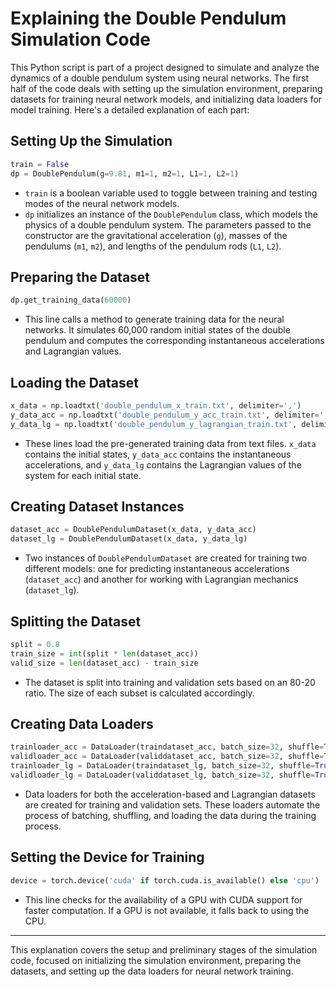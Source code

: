 
# Explaining the Double Pendulum Simulation Code

This Python script is part of a project designed to simulate and analyze the dynamics of a double pendulum system using neural networks. The first half of the code deals with setting up the simulation environment, preparing datasets for training neural network models, and initializing data loaders for model training. Here's a detailed explanation of each part:

## Setting Up the Simulation

```python
train = False
dp = DoublePendulum(g=9.81, m1=1, m2=1, L1=1, L2=1)
```

- `train` is a boolean variable used to toggle between training and testing modes of the neural network models.
- `dp` initializes an instance of the `DoublePendulum` class, which models the physics of a double pendulum system. The parameters passed to the constructor are the gravitational acceleration (`g`), masses of the pendulums (`m1`, `m2`), and lengths of the pendulum rods (`L1`, `L2`).

## Preparing the Dataset

```python
dp.get_training_data(60000)
```

- This line calls a method to generate training data for the neural networks. It simulates 60,000 random initial states of the double pendulum and computes the corresponding instantaneous accelerations and Lagrangian values.

## Loading the Dataset

```python
x_data = np.loadtxt('double_pendulum_x_train.txt', delimiter=',')
y_data_acc = np.loadtxt('double_pendulum_y_acc_train.txt', delimiter=',')
y_data_lg = np.loadtxt('double_pendulum_y_lagrangian_train.txt', delimiter=',')
```

- These lines load the pre-generated training data from text files. `x_data` contains the initial states, `y_data_acc` contains the instantaneous accelerations, and `y_data_lg` contains the Lagrangian values of the system for each initial state.

## Creating Dataset Instances

```python
dataset_acc = DoublePendulumDataset(x_data, y_data_acc)
dataset_lg = DoublePendulumDataset(x_data, y_data_lg)
```

- Two instances of `DoublePendulumDataset` are created for training two different models: one for predicting instantaneous accelerations (`dataset_acc`) and another for working with Lagrangian mechanics (`dataset_lg`).

## Splitting the Dataset

```python
split = 0.8	
train_size = int(split * len(dataset_acc))
valid_size = len(dataset_acc) - train_size
```

- The dataset is split into training and validation sets based on an 80-20 ratio. The size of each subset is calculated accordingly.

## Creating Data Loaders

```python
trainloader_acc = DataLoader(traindataset_acc, batch_size=32, shuffle=True, num_workers=0)
validloader_acc = DataLoader(validdataset_acc, batch_size=32, shuffle=True, num_workers=0)
trainloader_lg = DataLoader(traindataset_lg, batch_size=32, shuffle=True, num_workers=0)
validloader_lg = DataLoader(validdataset_lg, batch_size=32, shuffle=True, num_workers=0)
```

- Data loaders for both the acceleration-based and Lagrangian datasets are created for training and validation sets. These loaders automate the process of batching, shuffling, and loading the data during the training process.

## Setting the Device for Training

```python
device = torch.device('cuda' if torch.cuda.is_available() else 'cpu')
```

- This line checks for the availability of a GPU with CUDA support for faster computation. If a GPU is not available, it falls back to using the CPU.

---

This explanation covers the setup and preliminary stages of the simulation code, focused on initializing the simulation environment, preparing the datasets, and setting up the data loaders for neural network training.
